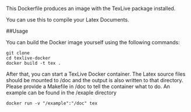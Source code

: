 This Dockerfile produces an image with the TexLive package installed.

You can use this to compile your Latex Documents.

##Usage

You can build the Docker image yourself using the following commands:

    git clone 
    cd texlive-docker
    docker build -t tex .

After that, you can start a TexLive Docker container. The Latex source files should be mounted to /doc and the output is also written to that directory. Please provide a Makefile in /doc to tell the container what to do. An example can be found in the /exaple directory

    docker run -v "/example":"/doc" tex


